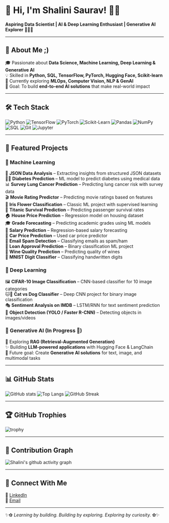 # 🌟 Hi, I'm Shalini Saurav! 👩‍💻  
**Aspiring Data Scientist | AI & Deep Learning Enthusiast | Generative AI Explorer** 🧚🏻‍♀️

---

## 🚀 About Me ;)
  🎓 Passionate about **Data Science, Machine Learning, Deep Learning & Generative AI**  
  💡 Skilled in **Python, SQL, TensorFlow, PyTorch, Hugging Face, Scikit-learn**  
  🌱 Currently exploring **MLOps, Computer Vision, NLP & GenAI**  
  🎯 Goal: To build **end-to-end AI solutions** that make real-world impact  

---

## 🛠️ Tech Stack
![Python](https://img.shields.io/badge/Python-3776AB?logo=python&logoColor=white)
![TensorFlow](https://img.shields.io/badge/TensorFlow-FF6F00?logo=tensorflow&logoColor=white)
![PyTorch](https://img.shields.io/badge/PyTorch-EE4C2C?logo=pytorch&logoColor=white)
![Scikit-Learn](https://img.shields.io/badge/ScikitLearn-F7931E?logo=scikit-learn&logoColor=white)
![Pandas](https://img.shields.io/badge/Pandas-150458?logo=pandas&logoColor=white)
![NumPy](https://img.shields.io/badge/NumPy-013243?logo=numpy&logoColor=white)
![SQL](https://img.shields.io/badge/SQL-4479A1?logo=postgresql&logoColor=white)
![Git](https://img.shields.io/badge/Git-F05032?logo=git&logoColor=white)
![Jupyter](https://img.shields.io/badge/Jupyter-F37626?logo=jupyter&logoColor=white)

---

## 📂 Featured Projects  

### 🔹 Machine Learning  
 📝 **JSON Data Analysis** – Extracting insights from structured JSON datasets  
 🧑‍⚕️ **Diabetes Prediction** – ML model to predict diabetes using medical data  
 📊 **Survey Lung Cancer Prediction** – Predicting lung cancer risk with survey data  
 🎬 **Movie Rating Predictor** – Predicting movie ratings based on features  
 🌸 **Iris Flower Classification** – Classic ML project with supervised learning  
 🚢 **Titanic Survival Prediction** – Predicting passenger survival rates  
 🏠 **House Price Prediction** – Regression model on housing dataset  
 🎓 **Grade Forecasting** – Predicting academic grades using ML models  
 💼 **Salary Prediction** – Regression-based salary forecasting  
 🚗 **Car Price Prediction** – Used car price predictor  
 📧 **Email Spam Detection** – Classifying emails as spam/ham  
 🏦 **Loan Approval Prediction** – Binary classification ML project  
 🍷 **Wine Quality Prediction** – Predicting quality of wines  
 🔢 **MNIST Digit Classifier** – Classifying handwritten digits  

### 🔹 Deep Learning  
🖼️ **CIFAR-10 Image Classification** – CNN-based classifier for 10 image categories  
🐱🐶 **Cat vs Dog Classifier** – Deep CNN project for binary image classification  
🎭 **Sentiment Analysis on IMDB** – LSTM/RNN for text sentiment prediction  
🎯 **Object Detection (YOLO / Faster R-CNN)** – Detecting objects in images/videos  

### 🔹 Generative AI (In Progress 🚧)  
🔮 Exploring **RAG (Retrieval-Augmented Generation)**  
✨ Building **LLM-powered applications** with Hugging Face & LangChain  
🎨 Future goal: Create **Generative AI solutions** for text, image, and multimodal tasks  

---

## 📊 GitHub Stats
![GitHub stats](https://github-readme-stats.vercel.app/api?username=SHALINISAURAV&show_icons=true&theme=radical)
![Top Langs](https://github-readme-stats.vercel.app/api/top-langs/?username=SHALINISAURAV&layout=compact&theme=radical)
![GitHub Streak](https://github-readme-streak-stats.herokuapp.com/?user=SHALINISAURAV&theme=radical)

---

## 🏆 GitHub Trophies
![trophy](https://github-profile-trophy.vercel.app/?username=SHALINISAURAV&theme=radical&no-frame=true&row=1&column=6)

---

## 🌱 Contribution Graph
![Shalini's github activity graph](https://github-readme-activity-graph.vercel.app/graph?username=SHALINISAURAV&theme=radical)

---

## 🌟 Connect With Me
💼 [LinkedIn](https://www.linkedin.com/in/shalini-saurav-649aa22b8/)  
📧 [Email](shalinisourv07@gmail.com)  

---

✨✿ *Learning by building. Building by exploring. Exploring by curiosity.* ✿✨  
